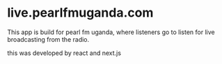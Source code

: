 # live.pearlfmuganda.com

This app is build for pearl fm uganda, where listeners go to listen for live broadcasting from the radio.

this was developed by react and next.js


